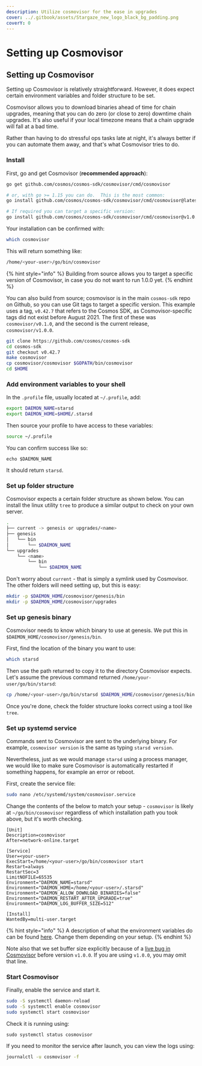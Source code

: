 ```yaml
---
description: Utilize cosmovisor for the ease in upgrades
cover: ../.gitbook/assets/Stargaze_new_logo_black_bg_padding.png
coverY: 0
---
```


# Setting up Cosmovisor

## Setting up Cosmovisor

Setting up Cosmovisor is relatively straightforward. However, it does expect certain environment variables and folder structure to be set.

Cosmovisor allows you to download binaries ahead of time for chain upgrades, meaning that you can do zero (or close to zero) downtime chain upgrades. It's also useful if your local timezone means that a chain upgrade will fall at a bad time.

Rather than having to do stressful ops tasks late at night, it's always better if you can automate them away, and that's what Cosmovisor tries to do.

### Install

First, go and get Cosmovisor (**recommended approach**):

```bash
go get github.com/cosmos/cosmos-sdk/cosmovisor/cmd/cosmovisor

# or, with go >= 1.15 you can do.  This is the most common:
go install github.com/cosmos/cosmos-sdk/cosmovisor/cmd/cosmovisor@latest

# If required you can target a specific version:
go install github.com/cosmos/cosmos-sdk/cosmovisor/cmd/cosmovisor@v1.0.0
```

Your installation can be confirmed with:

```bash
which cosmovisor
```

This will return something like:

```bash
/home/<your-user>/go/bin/cosmovisor
```

{% hint style="info" %}
Building from source allows you to target a specific version of Cosmovisor, in case you do not want to run 1.0.0 yet.
{% endhint %}

You can also build from source; cosmovisor is in the main `cosmos-sdk` repo on Github, so you can use Git tags to target a specific version. This example uses a tag, `v0.42.7` that refers to the Cosmos SDK, as Cosmovisor-specific tags did not exist before August 2021. The first of these was `cosmovisor/v0.1.0`, and the second is the current release, `cosmovisor/v1.0.0`.

```bash
git clone https://github.com/cosmos/cosmos-sdk
cd cosmos-sdk
git checkout v0.42.7
make cosmovisor
cp cosmovisor/cosmovisor $GOPATH/bin/cosmovisor
cd $HOME
```

### Add environment variables to your shell

In the `.profile` file, usually located at `~/.profile`, add:

```bash
export DAEMON_NAME=starsd
export DAEMON_HOME=$HOME/.starsd
```

Then source your profile to have access to these variables:

```bash
source ~/.profile
```

You can confirm success like so:

```
echo $DAEMON_NAME
```

It should return `starsd`.

### Set up folder structure

Cosmovisor expects a certain folder structure as shown below. You can install the linux utility `tree` to produce a similar output to check on your own server.

```bash
.
├── current -> genesis or upgrades/<name>
├── genesis
│   └── bin
│       └── $DAEMON_NAME
└── upgrades
    └── <name>
        └── bin
            └── $DAEMON_NAME
```

Don't worry about `current` - that is simply a symlink used by Cosmovisor. The other folders will need setting up, but this is easy:

```bash
mkdir -p $DAEMON_HOME/cosmovisor/genesis/bin
mkdir -p $DAEMON_HOME/cosmovisor/upgrades
```

### Set up genesis binary

Cosmovisor needs to know which binary to use at genesis. We put this in `$DAEMON_HOME/cosmovisor/genesis/bin`.

First, find the location of the binary you want to use:

```bash
which starsd
```

Then use the path returned to copy it to the directory Cosmovisor expects. Let's assume the previous command returned `/home/your-user/go/bin/starsd`:

```bash
cp /home/<your-user>/go/bin/starsd $DAEMON_HOME/cosmovisor/genesis/bin
```

Once you're done, check the folder structure looks correct using a tool like `tree`.

### Set up systemd service

Commands sent to Cosmovisor are sent to the underlying binary. For example, `cosmovisor version` is the same as typing `starsd version`.

Nevertheless, just as we would manage `starsd` using a process manager, we would like to make sure Cosmovisor is automatically restarted if something happens, for example an error or reboot.

First, create the service file:

```bash
sudo nano /etc/systemd/system/cosmovisor.service
```

Change the contents of the below to match your setup - `cosmovisor` is likely at `~/go/bin/cosmovisor` regardless of which installation path you took above, but it's worth checking.

```
[Unit]
Description=cosmovisor
After=network-online.target

[Service]
User=<your-user>
ExecStart=/home/<your-user>/go/bin/cosmovisor start
Restart=always
RestartSec=3
LimitNOFILE=65535
Environment="DAEMON_NAME=starsd"
Environment="DAEMON_HOME=/home/<your-user>/.starsd"
Environment="DAEMON_ALLOW_DOWNLOAD_BINARIES=false"
Environment="DAEMON_RESTART_AFTER_UPGRADE=true"
Environment="DAEMON_LOG_BUFFER_SIZE=512"

[Install]
WantedBy=multi-user.target
```

{% hint style="info" %}
A description of what the environment variables do can be found [here](https://docs.cosmos.network/master/run-node/cosmovisor.html). Change them depending on your setup.
{% endhint %}

Note also that we set buffer size explicitly because of a [live bug in Cosmovisor](https://github.com/cosmos/cosmos-sdk/pull/8590) before version `v1.0.0`. If you are using `v1.0.0`, you may omit that line.

### Start Cosmovisor

Finally, enable the service and start it.

```bash
sudo -S systemctl daemon-reload
sudo -S systemctl enable cosmovisor
sudo systemctl start cosmovisor
```

Check it is running using:

```
sudo systemctl status cosmovisor
```

If you need to monitor the service after launch, you can view the logs using:

```bash
journalctl -u cosmovisor -f
```
